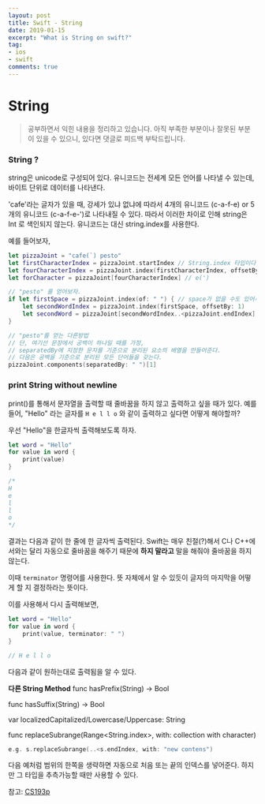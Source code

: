 ```yaml
---
layout: post
title: Swift - String
date: 2019-01-15
excerpt: "What is String on swift?"
tag:
- ios
- swift
comments: true
---
```


# String

>공부하면서 익힌 내용을 정리하고 있습니다. 아직 부족한 부분이나 잘못된 부분이 있을 수 있으니, 있다면 댓글로 피드백 부탁드립니다.

### String ?

string은 unicode로 구성되어 있다. 유니코드는 전세계 모든 언어를 나타낼 수 있는데, 바이트 단위로 데이터를 나타낸다.

'cafe'라는 글자가 있을 때, 강세가 있냐 없냐에 따라서
4개의 유니코드 (c-a-f-e) or 5개의 유니코드 (c-a-f-e-')로 나타내질 수 있다. 따라서 이러한 차이로 인해 string은 Int 로 색인되지 않는다. 
유니코드는 대신 string.index를 사용한다. 

예를 들어보자,

~~~ swift
let pizzaJoint = "cafe(`) pesto"
let firstCharacterIndex = pizzaJoint.startIndex // String.index 타입이다.
let fourCharacterIndex = pizzaJoint.index(firstCharacterIndex, offsetBy: 3)
let forCharacter = pizzaJoint[fourCharacterIndex] // e(')

// "pesto" 를 얻어보자.
if let firstSpace = pizzaJoint.index(of: " ") {	// space가 없을 수도 있어서 if let을 사용
	let secondWordIndex = pizzaJoint.index(firstSpace, offsetBy: 1) 	// 두 번째 문장은 공백 바로 뒤 첫번째에서 시작!
	let secondWord = pizzaJoint[secondWordIndex..<pizzaJoint.endIndex] // 두 번째문장 처음부터 문장 끝까지! 
}

// "pesto"를 얻는 다른방법
// 단, 여기선 문장에서 공백이 하나일 때를 가정, 
// separatedBy에 지정한 문자를 기준으로 분리된 요소의 배열을 만들어준다.
// 다음은 공백을 기준으로 분리된 모든 단어들을 갖는다.
pizzaJoint.components(separatedBy: " ")[1]
~~~

### print String without newline

print()를 통해서 문자열을 출력할 때 줄바꿈을 하지 않고 출력하고 싶을 때가 있다. 
예를들어, "Hello" 라는 글자를 `H e l l o` 와 같이 출력하고 싶다면 어떻게 해야할까?

우선 "Hello"을 한글자씩 출력해보도록 하자.

~~~ swift
let word = "Hello"
for value in word {
	print(value)
}

/* 
H
e
l
l
o
*/
~~~

결과는 다음과 같이 한 줄에 한 글자씩 출력된다. Swift는 매우 친절(?)해서 C나 C++에서와는 달리 자동으로 줄바꿈을 해주기 때문에 **하지 말라고** 말을 해줘야 줄바꿈을 하지 않는다.

이때 `terminator` 명령어를 사용한다. 뜻 자체에서 알 수 있듯이 글자의 마지막을 어떻게 할 지 결정하라는 뜻이다.

이를 사용해서 다시 출력해보면,
~~~ swift
let word = "Hello"
for value in word {
	print(value, terminator: " ")
}

// H e l l o
~~~

다음과 같이 원하는대로 출력됨을 알 수 있다.

**다른 String Method**
func hasPrefix(String) -> Bool

func hasSuffix(String) -> Bool

var localizedCapitalized/Lowercase/Uppercase: String

func replaceSubrange(Range<String.index>, with: collection with character)

~~~ swift
e.g. s.replaceSubrange(..<s.endIndex, with: "new contens")
~~~

다음 예처럼 범위의 한쪽을 생략하면 자동으로 처음 또는 끝의 인덱스를 넣어준다. 하지만 그 타입을 추측가능할 때만 사용할 수 있다.


참고: [CS193p](https://www.edwith.org/swiftapp/joinLectures/13694) 

